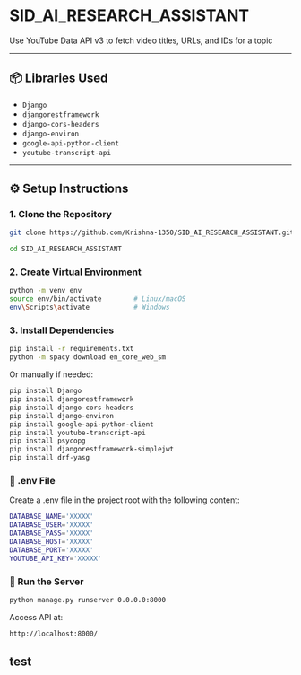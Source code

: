 # SID_AI_RESEARCH_ASSISTANT
Use YouTube Data API v3 to fetch video titles, URLs, and IDs for a topic

---

## 📦 Libraries Used

- `Django`
- `djangorestframework`
- `django-cors-headers`
- `django-environ`
- `google-api-python-client`
- `youtube-transcript-api`

---

## ⚙️ Setup Instructions

### 1. Clone the Repository

```bash
git clone https://github.com/Krishna-1350/SID_AI_RESEARCH_ASSISTANT.git

cd SID_AI_RESEARCH_ASSISTANT
```

### 2. Create Virtual Environment

```bash
python -m venv env
source env/bin/activate        # Linux/macOS
env\Scripts\activate           # Windows
```

### 3. Install Dependencies
```bash
pip install -r requirements.txt
python -m spacy download en_core_web_sm
```

Or manually if needed:

```bash
pip install Django
pip install djangorestframework
pip install django-cors-headers
pip install django-environ
pip install google-api-python-client
pip install youtube-transcript-api
pip install psycopg
pip install djangorestframework-simplejwt
pip install drf-yasg
```

### 📁 .env File
Create a .env file in the project root with the following content:

```bash
DATABASE_NAME='XXXXX'
DATABASE_USER='XXXXX'
DATABASE_PASS='XXXXX'
DATABASE_HOST='XXXXX'
DATABASE_PORT='XXXXX'
YOUTUBE_API_KEY='XXXXX'
```

### 🚀 Run the Server
```bash
python manage.py runserver 0.0.0.0:8000
```

Access API at:
```bash
http://localhost:8000/
```

## test 
